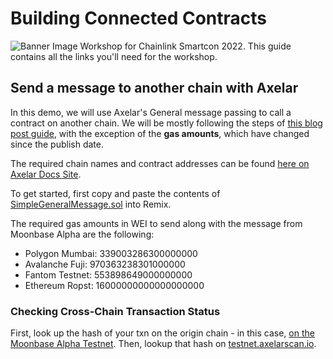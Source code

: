 # Building Connected Contracts
![Banner Image](https://i.ibb.co/bJ3xhm3/20220926-Chainlink-Smart-Con-Workshop-EXTERNAL.png)
Workshop for Chainlink Smartcon 2022. This guide contains all the links you'll need for the workshop. 

## Send a message to another chain with Axelar
In this demo, we will use Axelar's General message passing to call a contract on another chain. We will be mostly following the steps of [this blog post guide](https://moonbeam.network/blog/connected-contracts-axelar/), with the exception of the **gas amounts**, which have changed since the publish date. 

The required chain names and contract addresses can be found [here on Axelar Docs Site](https://docs.axelar.dev/dev/build/contract-addresses/testnet).

To get started, first copy and paste the contents of [SimpleGeneralMessage.sol](https://gist.github.com/jboetticher/0188244031df80e9b180568e30bfa7a5) into Remix.

The required gas amounts in WEI to send along with the message from Moonbase Alpha are the following: 
- Polygon Mumbai: 339003286300000000
- Avalanche Fuji: 970363238301000000
- Fantom Testnet: 553898649000000000
- Ethereum Ropst: 16000000000000000000


### Checking Cross-Chain Transaction Status
First, look up the hash of your txn on the origin chain - in this case, [on the Moonbase Alpha Testnet](https://moonbase.moonscan.io/). Then, lookup that hash on [testnet.axelarscan.io](https://testnet.axelarscan.io/). 